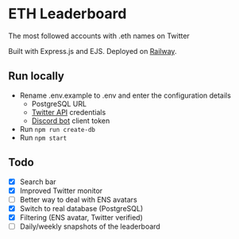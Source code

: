 # ETH Leaderboard

The most followed accounts with .eth names on Twitter

Built with Express.js and EJS. Deployed on [Railway](https://railway.app/).

## Run locally
- Rename .env.example to .env and enter the configuration details
	- PostgreSQL URL
	- [Twitter API](https://developer.twitter.com/) credentials
	- [Discord bot](https://discord.com/developers/applications) client token
- Run `npm run create-db`
- Run `npm start`


## Todo
- [x] Search bar
- [x] Improved Twitter monitor
- [ ] Better way to deal with ENS avatars
- [x] Switch to real database (PostgreSQL)
- [x] Filtering (ENS avatar, Twitter verified)
- [ ] Daily/weekly snapshots of the leaderboard